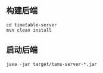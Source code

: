 ## 构建后端
```
cd timetable-server
mvn clean install
```
## 启动后端
```
java -jar target/tams-server-*.jar


```